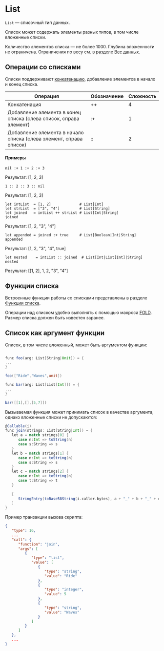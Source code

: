 # List

`List` — списочный тип данных.

Список может содержать элементы разных типов, в том числе вложенные списки.

Количество элементов списка — не более 1000. Глубина вложенности не ограничена. Ограничения по весу см. в разделе [Вес данных](/ru/ride/limits/weight).

## Операции со списками

Списки поддерживают [конкатенацию](https://ru.wikipedia.org/wiki/Конкатенация), добавление элементов в начало и конец списка.

| Операция | Обозначение | Сложность |
|---|---|---|
| Конкатенация  | ++  | 4 |
| Добавление элемента в конец списка (слева список, справа элемент) | :+ | 1 |
| Добавление элемента в начало списка (слева элемент, справа список) | :: | 2 |

#### Примеры

```ride
nil :+ 1 :+ 2 :+ 3
```

Результат: [1, 2, 3]

```ride
1 :: 2 :: 3 :: nil
```

Результат: [1, 2, 3]

```ride
let intList  = [1, 2]             # List[Int]
let strList  = ["3", "4"]         # List[String]
let joined   = intList ++ strList # List[Int|String]
joined
```

Результат: [1, 2, "3", "4"]

```ride
let appended = joined :+ true     # List[Boolean|Int|String]
appended
```

Результат: [1, 2, "3", "4", true]

```ride
let nested    = intList :: joined  # List[Int|List[Int]|String]
nested
```

Результат: [[1, 2], 1, 2, "3", "4"]

## Функции списка

Встроенные функции работы со списками представлены в разделе [Функции списка](/ru/ride/functions/built-in-functions/list-functions).

Операции над списком удобно выполнять с помощью макроса [FOLD<N>](/ru/ride/fold-macro). Размер списка должен быть известен заранее.

## Список как аргумент функции

Список, в том числе вложенный, может быть аргументом функции:

```scala

func foo(arg: List[String|Unit]) = {
...
}

foo(["Ride","Waves",unit])
```

```scala
func bar(arg: List[List[Int]]) = {
...
}

bar([[1],[],[5,7]])
```

Вызываемая функция может принимать список в качестве аргумента, однако вложенные списки не допускаются:

```scala
@Callable(i)
func join(strings: List[String|Int]) = {
   let a = match strings[0] {
      case n:Int => toString(n)
      case s:String => s
   }
   let b = match strings[1] {
      case n:Int => toString(n)
      case s:String => s
   }
   let c = match strings[2] {
      case n:Int => toString(n)
      case t:String => t
   }
 
   [
      StringEntry(toBase58String(i.caller.bytes), a + "_" + b + "_" + c)
   ]
}
```

Пример транзакции вызова скрипта:

```json
{
   "type": 16,
   ...
   "call": {
      "function": "join",
      "args": [
         {
            "type": "list",
            "value": [
               {
                  "type": "string",
                  "value": "Ride"
               },
               {
                  "type": "integer",
                  "value": 5
               },
               {
                  "type": "string",
                  "value": "Waves"
               }
            ]
         }
      ]
   },
   ...
}
```
